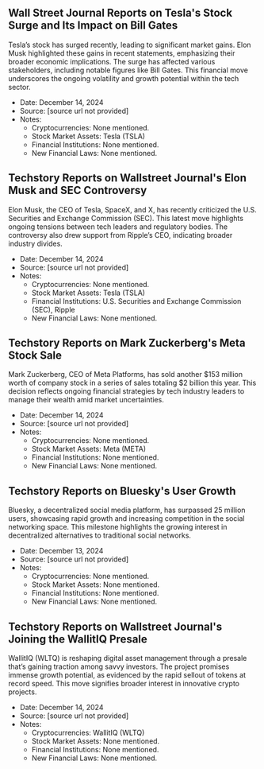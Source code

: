 ## Wall Street Journal Reports on Tesla's Stock Surge and Its Impact on Bill Gates

Tesla’s stock has surged recently, leading to significant market gains. Elon Musk highlighted these gains in recent statements, emphasizing their broader economic implications. The surge has affected various stakeholders, including notable figures like Bill Gates. This financial move underscores the ongoing volatility and growth potential within the tech sector.

- Date: December 14, 2024
- Source: [source url not provided]
- Notes:
  - Cryptocurrencies: None mentioned.
  - Stock Market Assets: Tesla (TSLA)
  - Financial Institutions: None mentioned.
  - New Financial Laws: None mentioned.

## Techstory Reports on Wallstreet Journal's Elon Musk and SEC Controversy

Elon Musk, the CEO of Tesla, SpaceX, and X, has recently criticized the U.S. Securities and Exchange Commission (SEC). This latest move highlights ongoing tensions between tech leaders and regulatory bodies. The controversy also drew support from Ripple’s CEO, indicating broader industry divides.

- Date: December 14, 2024
- Source: [source url not provided]
- Notes:
  - Cryptocurrencies: None mentioned.
  - Stock Market Assets: Tesla (TSLA)
  - Financial Institutions: U.S. Securities and Exchange Commission (SEC), Ripple
  - New Financial Laws: None mentioned.

## Techstory Reports on Mark Zuckerberg's Meta Stock Sale

Mark Zuckerberg, CEO of Meta Platforms, has sold another $153 million worth of company stock in a series of sales totaling $2 billion this year. This decision reflects ongoing financial strategies by tech industry leaders to manage their wealth amid market uncertainties.

- Date: December 14, 2024
- Source: [source url not provided]
- Notes:
  - Cryptocurrencies: None mentioned.
  - Stock Market Assets: Meta (META)
  - Financial Institutions: None mentioned.
  - New Financial Laws: None mentioned.

## Techstory Reports on Bluesky's User Growth

Bluesky, a decentralized social media platform, has surpassed 25 million users, showcasing rapid growth and increasing competition in the social networking space. This milestone highlights the growing interest in decentralized alternatives to traditional social networks.

- Date: December 13, 2024
- Source: [source url not provided]
- Notes:
  - Cryptocurrencies: None mentioned.
  - Stock Market Assets: None mentioned.
  - Financial Institutions: None mentioned.
  - New Financial Laws: None mentioned.

## Techstory Reports on Wallstreet Journal's Joining the WallitIQ Presale

WallitIQ (WLTQ) is reshaping digital asset management through a presale that’s gaining traction among savvy investors. The project promises immense growth potential, as evidenced by the rapid sellout of tokens at record speed. This move signifies broader interest in innovative crypto projects.

- Date: December 14, 2024
- Source: [source url not provided]
- Notes:
  - Cryptocurrencies: WallitIQ (WLTQ)
  - Stock Market Assets: None mentioned.
  - Financial Institutions: None mentioned.
  - New Financial Laws: None mentioned.